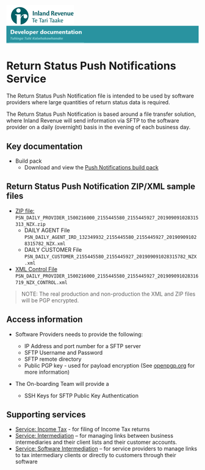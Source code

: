 ![IRD logo](../Images/IRlogo.gif)
![Software Dev](../Images/SoftwareDev.png)

# Return Status Push Notifications Service 

The Return Status Push Notification file is intended to be used by software providers where large quantities of return status data is required. 

The Return Status Push Notification is based around a file transfer solution, where Inland Revenue will send information via SFTP to the software provider on a daily (overnight) basis in the evening of each business day.  

## Key documentation

- Build pack
	- Download and view the [Push Notifications build pack](Gateway%20Services%20Build%20Pack%20-%20Push%20Notifications.pdf)

## Return Status Push Notification ZIP/XML sample files

* [ZIP file:](Sample%20Files/PSN_DAILY_PROVIDER_1500216000_2155445580_2155445927_201909091028315313_NZX.zip) `PSN_DAILY_PROVIDER_1500216000_2155445580_2155445927_201909091028315313_NZX.zip`
    * DAILY AGENT File `PSN_DAILY_AGENT_IRD_132349932_2155445580_2155445927_201909091028315782_NZX.xml`
	* DAILY CUSTOMER File `PSN_DAILY_CUSTOMER_2155445580_2155445927_201909091028315782_NZX.xml`
* [XML Control File](Sample%20Files/PSN_DAILY_PROVIDER_1500216000_2155445580_2155445927_201909091028316719_NZX_CONTROL.xml)  `PSN_DAILY_PROVIDER_1500216000_2155445580_2155445927_201909091028316719_NZX_CONTROL.xml`

> NOTE: The real production and non-production the XML and ZIP files will be PGP encrypted.

## Access information 

* Software Providers needs to provide the following:
	* IP Address and port number for a SFTP server
	* SFTP Username and Password 
	* SFTP remote directory 
	* Public PGP key - used for payload encryption (See [openpgp.org](openpgp.org) for more information)
	
* The On-boarding Team will provide a 
	* SSH Keys for SFTP Public Key Authentication 

## Supporting services

* [Service: Income Tax](../Service%20-%20Income%20Tax/) - for filing of Income Tax returns
* [Service: Intermediation](https://github.com/InlandRevenue/Gateway_Services-Access/tree/master/Service%20-%20Intermediation) – for managing links between business intermediaries and their client lists and their customer accounts.
* [Service: Software Intermediation](https://github.com/InlandRevenue/Gateway_Services-Access/tree/master/Service%20-%20Software%20Intermediation) – for service providers to manage links to tax intermediary clients or directly to customers through their software


